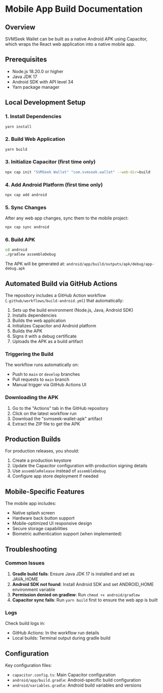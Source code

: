# Mobile App Build Documentation

## Overview

SVMSeek Wallet can be built as a native Android APK using Capacitor, which wraps the React web application into a native mobile app.

## Prerequisites

- Node.js 18.20.0 or higher
- Java JDK 17
- Android SDK with API level 34
- Yarn package manager

## Local Development Setup

### 1. Install Dependencies

```bash
yarn install
```

### 2. Build Web Application

```bash
yarn build
```

### 3. Initialize Capacitor (first time only)

```bash
npx cap init "SVMSeek Wallet" "com.svmseek.wallet" --web-dir=build
```

### 4. Add Android Platform (first time only)

```bash
npx cap add android
```

### 5. Sync Changes

After any web app changes, sync them to the mobile project:

```bash
npx cap sync android
```

### 6. Build APK

```bash
cd android
./gradlew assembleDebug
```

The APK will be generated at: `android/app/build/outputs/apk/debug/app-debug.apk`

## Automated Build via GitHub Actions

The repository includes a GitHub Action workflow (`.github/workflows/build-android.yml`) that automatically:

1. Sets up the build environment (Node.js, Java, Android SDK)
2. Installs dependencies
3. Builds the web application
4. Initializes Capacitor and Android platform
5. Builds the APK
6. Signs it with a debug certificate
7. Uploads the APK as a build artifact

### Triggering the Build

The workflow runs automatically on:
- Push to `main` or `develop` branches
- Pull requests to `main` branch
- Manual trigger via GitHub Actions UI

### Downloading the APK

1. Go to the "Actions" tab in the GitHub repository
2. Click on the latest workflow run
3. Download the "svmseek-wallet-apk" artifact
4. Extract the ZIP file to get the APK

## Production Builds

For production releases, you should:

1. Create a production keystore
2. Update the Capacitor configuration with production signing details
3. Use `assembleRelease` instead of `assembleDebug`
4. Configure app store deployment if needed

## Mobile-Specific Features

The mobile app includes:
- Native splash screen
- Hardware back button support
- Mobile-optimized UI responsive design
- Secure storage capabilities
- Biometric authentication support (when implemented)

## Troubleshooting

### Common Issues

1. **Gradle build fails**: Ensure Java JDK 17 is installed and set as JAVA_HOME
2. **Android SDK not found**: Install Android SDK and set ANDROID_HOME environment variable
3. **Permission denied on gradlew**: Run `chmod +x android/gradlew`
4. **Capacitor sync fails**: Run `yarn build` first to ensure the web app is built

### Logs

Check build logs in:
- GitHub Actions: In the workflow run details
- Local builds: Terminal output during gradle build

## Configuration

Key configuration files:
- `capacitor.config.ts`: Main Capacitor configuration
- `android/app/build.gradle`: Android-specific build configuration
- `android/variables.gradle`: Android build variables and versions